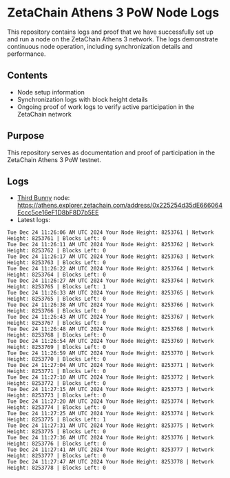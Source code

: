 # ZetaChain Athens 3 PoW Node Logs
This repository contains logs and proof that we have successfully set up and run a node on the ZetaChain Athens 3 network. The logs demonstrate continuous node operation, including synchronization details and performance.

## Contents
- Node setup information
- Synchronization logs with block height details
- Ongoing proof of work logs to verify active participation in the ZetaChain network

## Purpose
This repository serves as documentation and proof of participation in the ZetaChain Athens 3 PoW testnet.

## Logs

- [Third Bunny](https://thirdbunny.xyz/) node: https://athens.explorer.zetachain.com/address/0x225254d35dE666064Eccc5ce16eF1D8bF8D7b5EE
- Latest logs:
```
Tue Dec 24 11:26:06 AM UTC 2024 Your Node Height: 8253761 | Network Height: 8253761 | Blocks Left: 0
Tue Dec 24 11:26:11 AM UTC 2024 Your Node Height: 8253762 | Network Height: 8253762 | Blocks Left: 0
Tue Dec 24 11:26:17 AM UTC 2024 Your Node Height: 8253763 | Network Height: 8253763 | Blocks Left: 0
Tue Dec 24 11:26:22 AM UTC 2024 Your Node Height: 8253764 | Network Height: 8253764 | Blocks Left: 0
Tue Dec 24 11:26:27 AM UTC 2024 Your Node Height: 8253764 | Network Height: 8253765 | Blocks Left: 1
Tue Dec 24 11:26:33 AM UTC 2024 Your Node Height: 8253765 | Network Height: 8253765 | Blocks Left: 0
Tue Dec 24 11:26:38 AM UTC 2024 Your Node Height: 8253766 | Network Height: 8253766 | Blocks Left: 0
Tue Dec 24 11:26:43 AM UTC 2024 Your Node Height: 8253767 | Network Height: 8253767 | Blocks Left: 0
Tue Dec 24 11:26:48 AM UTC 2024 Your Node Height: 8253768 | Network Height: 8253768 | Blocks Left: 0
Tue Dec 24 11:26:54 AM UTC 2024 Your Node Height: 8253769 | Network Height: 8253769 | Blocks Left: 0
Tue Dec 24 11:26:59 AM UTC 2024 Your Node Height: 8253770 | Network Height: 8253770 | Blocks Left: 0
Tue Dec 24 11:27:04 AM UTC 2024 Your Node Height: 8253771 | Network Height: 8253771 | Blocks Left: 0
Tue Dec 24 11:27:10 AM UTC 2024 Your Node Height: 8253772 | Network Height: 8253772 | Blocks Left: 0
Tue Dec 24 11:27:15 AM UTC 2024 Your Node Height: 8253773 | Network Height: 8253773 | Blocks Left: 0
Tue Dec 24 11:27:20 AM UTC 2024 Your Node Height: 8253774 | Network Height: 8253774 | Blocks Left: 0
Tue Dec 24 11:27:25 AM UTC 2024 Your Node Height: 8253774 | Network Height: 8253775 | Blocks Left: 1
Tue Dec 24 11:27:31 AM UTC 2024 Your Node Height: 8253775 | Network Height: 8253775 | Blocks Left: 0
Tue Dec 24 11:27:36 AM UTC 2024 Your Node Height: 8253776 | Network Height: 8253776 | Blocks Left: 0
Tue Dec 24 11:27:41 AM UTC 2024 Your Node Height: 8253777 | Network Height: 8253777 | Blocks Left: 0
Tue Dec 24 11:27:47 AM UTC 2024 Your Node Height: 8253778 | Network Height: 8253778 | Blocks Left: 0
```
